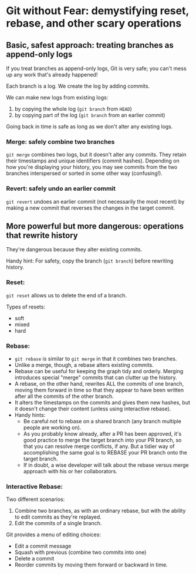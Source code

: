 # Git without Fear: demystifying reset, rebase, and other scary operations



## Basic, safest approach: treating branches as append-only logs

If you treat branches as append-only logs, Git is very safe; you can't mess up any work that's already happened!

Each branch is a log. We create the log by adding commits.

We can make new logs from existing logs:
1. by copying the whole log (`git branch` from `HEAD`)
2. by copying part of the log (`git branch` from an earlier commit)

Going back in time is safe as long as we don't alter any existing logs.

### Merge: safely combine two branches
`git merge` combines two logs, but it doesn't alter any commits. They retain their timestamps and unique identifiers (commit hashes). Depending on how you're displaying your history, you may see commits from the two branches interspersed or sorted in some other way (confusing!).

### Revert: safely undo an earlier commit
`git revert` undoes an earlier commit (not necessarily the most recent) by making a new commit that reverses the changes in the target commit.

## More powerful but more dangerous: operations that rewrite history

They're dangerous because they alter existing commits.

Handy hint: For safety, copy the branch (`git branch`) before rewriting history.

### Reset:

`git reset` allows us to delete the end of a branch.

Types of resets:
- soft
- mixed
- hard

### Rebase:

- `git rebase` is similar to `git merge` in that it combines two branches.
- Unlike a merge, though, a rebase alters existing commits.
- Rebase can be useful for keeping the graph tidy and orderly. Merging introduces special "merge" commits that can clutter up the history.
- A rebase, on the other hand, rewrites ALL the commits of one branch, moving them forward in time so that they appear to have been written after all the commits of the other branch.
- It alters the timestamps on the commits and gives them new hashes, but it doesn't change their content (unless using interactive rebase).
- Handy hints:
	- Be careful not to rebase on a shared branch (any branch multiple people are working on).
	- As you probably know already, after a PR has been approved, it's good practice to merge the target branch into your PR branch, so that you can resolve merge conflicts, if any. But a tidier way of accomplishing the same goal is to REBASE your PR branch onto the target branch.
	- If in doubt, a wise developer will talk about the rebase versus merge approach with his or her collaborators.

### Interactive Rebase:

Two different scenarios:
1. Combine two branches, as with an ordinary rebase, but with the ability to edit commits as they're replayed.
2. Edit the commits of a single branch.

Git provides a menu of editing choices:
- Edit a commit message
- Squash with previous (combine two commits into one)
- Delete a commit
- Reorder commits by moving them forward or backward in time.
